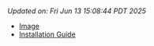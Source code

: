 # 
_Updated on: Fri Jun 13 15:08:44 PDT 2025_

- [Image](https://github.com/vertigis/studio-base/pkgs/container/studio%2fbase/438059563?tag=v1.1.709.249070-r15644841716)
- [Installation
  Guide](https://github.com/vertigis/studio-base/tree/v1.1.709.249070-r15644841716)
